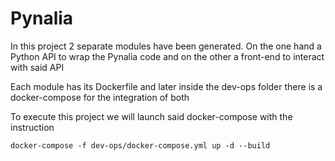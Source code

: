 # Pynalia
In this project 2 separate modules have been generated. 
On the one hand a Python API to wrap the Pynalia code and 
on the other a front-end to interact with said API

Each module has its Dockerfile and later inside the dev-ops folder 
there is a docker-compose for the integration of both 

To execute this project we will launch said docker-compose with the instruction

```
docker-compose -f dev-ops/docker-compose.yml up -d --build
```
